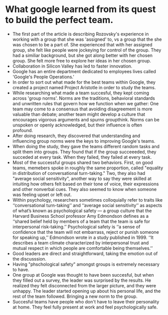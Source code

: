 # What google learned from its quest to build the perfect team. 
  * The first part of the article is describing Rozovsky's experience in working with a group that she was 'assigned' to, vs a group that the she was chosen to be a part of.  She experienced that with her assigned group, she felt like people were jockeying for control of the group.  They had a similiar background, but she got along better with her chosen group.  She felt more free to explore her ideas in her chosen group. 
  * Collaboration in Silicon Valley has led to faster innovation. 
  * Google has an entire department dedicated to employees lives called 'Google's People Operations.'
  * In order to sort out what made for the best teams within Google, they created a project named Project Aristotle in order to study the teams. 
  * While researching what made a team succesful, they kept coming across 'group norms'.  Norms are the traditions, behavioral standards and unwritten rules that govern how we function when we gather: One team may come to a consensus that avoiding disagreement is more valuable than debate; another team might develop a culture that encourages vigorous arguments and spurns groupthink. Norms can be unspoken or openly acknowledged, but their influence is often profound. 
  * After doing research, they discovered that understanding and influencing group norms were the keys to improving Google's teams. 
  * When doing the study, they gave the teams different random tasks and split them into groups.  They found that if the group succeeeded, they succeded at every task.  When they failed, they failed at every task. 
  * Most of the successful groups shared two behaviors.  First, on good teams, memebers spoke in roughly the same proportion, called "equality in distribution of conversational turn-taking." Two, they also had "average social sensitivity", another way to say they were skilled at intuiting how others felt based on their tone of voice, their expressions and other nonverbal cues.  They also seemed to know when someone was feeling upset or left out. 
  * Within psychology, researchers sometimes colloquially refer to traits like ‘‘conversational turn-taking’’ and ‘‘average social sensitivity’’ as aspects of what’s known as psychological safety — a group culture that the Harvard Business School professor Amy Edmondson defines as a ‘‘shared belief held by members of a team that the team is safe for interpersonal risk-taking.’’ Psychological safety is ‘‘a sense of confidence that the team will not embarrass, reject or punish someone for speaking up,’’ Edmondson wrote in a study published in 1999. ‘‘It describes a team climate characterized by interpersonal trust and mutual respect in which people are comfortable being themselves.’’
  * Good leaders are direct and straightforward, taking the emotion out of the discusssion. 
  * Having "phschological safety" amongst groups is extremely necessary to have. 
  * One group at Google was thought to have been succesful, but when they filled out a survey, the leader was surprised by the results.  He realized they felt disconnected from the larger picture, and they were unhappy.  The leader started opening up about his personal life, and the rest of the team followed.  Bringing a new norm to the group.  
  * Succesful teams have people who don't have to leave their personality at home.  They feel fully present at work and feel psychologically safe.  